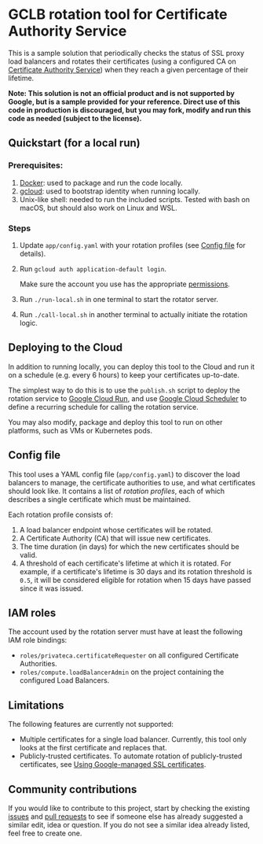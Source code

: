 # GCLB rotation tool for Certificate Authority Service

This is a sample solution that periodically checks the status of SSL proxy load balancers and rotates their certificates (using a configured CA on [Certificate Authority Service](https://cloud.google.com/certificate-authority-service/docs)) when they reach a given percentage of their lifetime.

**Note: This solution is not an official product and is not supported by Google, but is a sample provided for your reference. Direct use of this code in production is discouraged, but you may fork, modify and run this code as needed (subject to the license).**

## Quickstart (for a local run)
### Prerequisites:
1. [Docker](https://docs.docker.com/engine/install/): used to package and run the code locally.
1. [gcloud](https://cloud.google.com/sdk/docs/install): used to bootstrap identity when running locally.
1. Unix-like shell: needed to run the included scripts. Tested with bash on macOS, but should also work on Linux and WSL.

### Steps
1. Update `app/config.yaml` with your rotation profiles (see [Config file](#config-file) for details).
1. Run `gcloud auth application-default login`.

     Make sure the account you use has the appropriate [permissions](#iam-roles).

1. Run `./run-local.sh` in one terminal to start the rotator server.
1. Run `./call-local.sh` in another terminal to actually initiate the rotation logic.

## Deploying to the Cloud
In addition to running locally, you can deploy this tool to the Cloud and run it on a schedule (e.g. every 6 hours) to keep your certificates up-to-date.

The simplest way to do this is to use the `publish.sh` script to deploy the rotation service to [Google Cloud Run](https://cloud.google.com/run), and use [Google Cloud Scheduler](https://cloud.google.com/scheduler) to define a recurring schedule for calling the rotation service.

You may also modify, package and deploy this tool to run on other platforms, such as VMs or Kubernetes pods.

## Config file
This tool uses a YAML config file (`app/config.yaml`) to discover the load balancers to manage, the certificate authorities to use, and what certificates should look like. It contains a list of *rotation profiles*, each of which describes a single certificate which must be maintained.

Each rotation profile consists of:
1. A load balancer endpoint whose certificates will be rotated.
1. A Certificate Authority (CA) that will issue new certificates.
1. The time duration (in days) for which the new certificates should be valid.
1. A threshold of each certificate's lifetime at which it is rotated.
     For example, if a certificate's lifetime is 30 days and its rotation threshold is `0.5`, it will be considered eligible for rotation when 15 days have passed since it was issued.

## IAM roles
The account used by the rotation server must have at least the following IAM role bindings:
- `roles/privateca.certificateRequester` on all configured Certificate Authorities.
- `roles/compute.loadBalancerAdmin` on the project containing the configured Load Balancers.

## Limitations

The following features are currently not supported:

- Multiple certificates for a single load balancer. Currently, this tool only looks at the first certificate and replaces that.
- Publicly-trusted certificates. To automate rotation of publicly-trusted certificates, see [Using Google-managed SSL certificates](https://cloud.google.com/load-balancing/docs/ssl-certificates/google-managed-certs).

## Community contributions

If you would like to contribute to this project, start by checking the existing [issues](../../issues) and [pull requests](../../pulls) to see if someone else has already suggested a similar edit, idea or question. If you do not see a similar idea already listed, feel free to create one.
